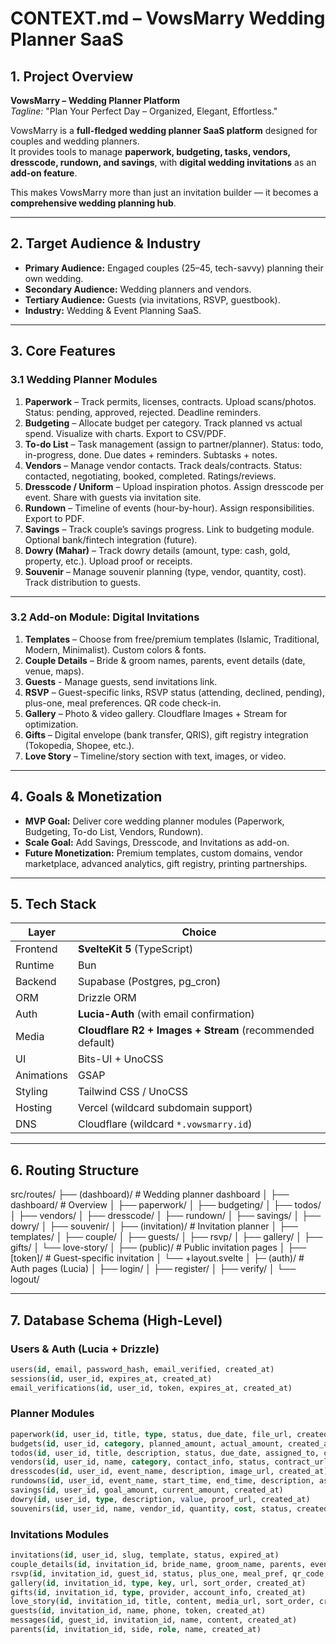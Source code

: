 # CONTEXT.md – VowsMarry Wedding Planner SaaS

## 1. Project Overview

**VowsMarry – Wedding Planner Platform**  
_Tagline:_ "Plan Your Perfect Day – Organized, Elegant, Effortless."

VowsMarry is a **full-fledged wedding planner SaaS platform** designed for couples and wedding planners.  
It provides tools to manage **paperwork, budgeting, tasks, vendors, dresscode, rundown, and savings**, with **digital wedding invitations** as an **add-on feature**.

This makes VowsMarry more than just an invitation builder — it becomes a **comprehensive wedding planning hub**.

---

## 2. Target Audience & Industry

- **Primary Audience:** Engaged couples (25–45, tech-savvy) planning their own wedding.
- **Secondary Audience:** Wedding planners and vendors.
- **Tertiary Audience:** Guests (via invitations, RSVP, guestbook).
- **Industry:** Wedding & Event Planning SaaS.

---

## 3. Core Features

### 3.1 Wedding Planner Modules

1. **Paperwork** – Track permits, licenses, contracts. Upload scans/photos. Status: pending, approved, rejected. Deadline reminders.
2. **Budgeting** – Allocate budget per category. Track planned vs actual spend. Visualize with charts. Export to CSV/PDF.
3. **To-do List** – Task management (assign to partner/planner). Status: todo, in-progress, done. Due dates + reminders. Subtasks + notes.
4. **Vendors** – Manage vendor contacts. Track deals/contracts. Status: contacted, negotiating, booked, completed. Ratings/reviews.
5. **Dresscode / Uniform** – Upload inspiration photos. Assign dresscode per event. Share with guests via invitation site.
6. **Rundown** – Timeline of events (hour-by-hour). Assign responsibilities. Export to PDF.
7. **Savings** – Track couple’s savings progress. Link to budgeting module. Optional bank/fintech integration (future).
8. **Dowry (Mahar)** – Track dowry details (amount, type: cash, gold, property, etc.). Upload proof or receipts.
9. **Souvenir** – Manage souvenir planning (type, vendor, quantity, cost). Track distribution to guests.

---

### 3.2 Add-on Module: Digital Invitations

1. **Templates** – Choose from free/premium templates (Islamic, Traditional, Modern, Minimalist). Custom colors & fonts.
2. **Couple Details** – Bride & groom names, parents, event details (date, venue, maps).
3. **Guests** - Manage guests, send invitations link.
4. **RSVP** – Guest-specific links, RSVP status (attending, declined, pending), plus-one, meal preferences. QR code check-in.
5. **Gallery** – Photo & video gallery. Cloudflare Images + Stream for optimization.
6. **Gifts** – Digital envelope (bank transfer, QRIS), gift registry integration (Tokopedia, Shopee, etc.).
7. **Love Story** – Timeline/story section with text, images, or video.

---

## 4. Goals & Monetization

- **MVP Goal:** Deliver core wedding planner modules (Paperwork, Budgeting, To-do List, Vendors, Rundown).
- **Scale Goal:** Add Savings, Dresscode, and Invitations as add-on.
- **Future Monetization:** Premium templates, custom domains, vendor marketplace, advanced analytics, gift registry, printing partnerships.

---

## 5. Tech Stack

| Layer      | Choice                                                    |
| ---------- | --------------------------------------------------------- |
| Frontend   | **SvelteKit 5** (TypeScript)                              |
| Runtime    | Bun                                                       |
| Backend    | Supabase (Postgres, pg_cron)                              |
| ORM        | Drizzle ORM                                               |
| Auth       | **Lucia-Auth** (with email confirmation)                  |
| Media      | **Cloudflare R2 + Images + Stream** (recommended default) |
| UI         | Bits-UI + UnoCSS                                          |
| Animations | GSAP                                                      |
| Styling    | Tailwind CSS / UnoCSS                                     |
| Hosting    | Vercel (wildcard subdomain support)                       |
| DNS        | Cloudflare (wildcard `*.vowsmarry.id`)                    |

---

## 6. Routing Structure

src/routes/
├── (dashboard)/ # Wedding planner dashboard
│ ├── dashboard/ # Overview
│ ├── paperwork/
│ ├── budgeting/
│ ├── todos/
│ ├── vendors/
│ ├── dresscode/
│ ├── rundown/
│ ├── savings/
│ ├── dowry/
│ ├── souvenir/
│
├── (invitation)/ # Invitation planner
│ ├── templates/
│ ├── couple/
│ ├── guests/
│ ├── rsvp/
│ ├── gallery/
│ ├── gifts/
│ └── love-story/
│
├── (public)/ # Public invitation pages
│ ├── [token]/ # Guest-specific invitation
│ └── +layout.svelte
│
├─ (auth)/ # Auth pages (Lucia)
│ ├── login/
│ ├── register/
│ ├── verify/
│ └── logout/

---

## 7. Database Schema (High-Level)

### Users & Auth (Lucia + Drizzle)

```sql
users(id, email, password_hash, email_verified, created_at)
sessions(id, user_id, expires_at, created_at)
email_verifications(id, user_id, token, expires_at, created_at)
```

### Planner Modules

```sql
paperwork(id, user_id, title, type, status, due_date, file_url, created_at)
budgets(id, user_id, category, planned_amount, actual_amount, created_at)
todos(id, user_id, title, description, status, due_date, assigned_to, created_at)
vendors(id, user_id, name, category, contact_info, status, contract_url, created_at)
dresscodes(id, user_id, event_name, description, image_url, created_at)
rundowns(id, user_id, event_name, start_time, end_time, description, assigned_to, created_at)
savings(id, user_id, goal_amount, current_amount, created_at)
dowry(id, user_id, type, description, value, proof_url, created_at)
souvenirs(id, user_id, name, vendor_id, quantity, cost, status, created_at)
```

### Invitations Modules

```sql
invitations(id, user_id, slug, template, status, expired_at)
couple_details(id, invitation_id, bride_name, groom_name, parents, event_date, location, maps_url, greeting)
rsvp(id, invitation_id, guest_id, status, plus_one, meal_pref, qr_code, created_at)
gallery(id, invitation_id, type, key, url, sort_order, created_at)
gifts(id, invitation_id, type, provider, account_info, created_at)
love_story(id, invitation_id, title, content, media_url, sort_order, created_at)
guests(id, invitation_id, name, phone, token, created_at)
messages(id, guest_id, invitation_id, name, content, created_at)
parents(id, invitation_id, side, role, name, created_at)
```
